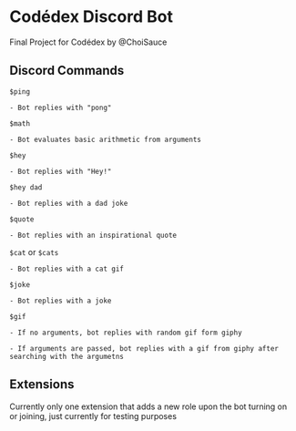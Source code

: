 # Codédex Discord Bot

Final Project for Codédex by @ChoiSauce

## Discord Commands

`$ping`
    
    - Bot replies with "pong"

`$math`
    
    - Bot evaluates basic arithmetic from arguments

`$hey`
    
    - Bot replies with "Hey!"

`$hey dad`
    
    - Bot replies with a dad joke

`$quote`
    
    - Bot replies with an inspirational quote

`$cat` or `$cats`

    - Bot replies with a cat gif

`$joke`
    
    - Bot replies with a joke

`$gif`
    
    - If no arguments, bot replies with random gif form giphy
    
    - If arguments are passed, bot replies with a gif from giphy after searching with the argumetns
    
## Extensions

Currently only one extension that adds a new role upon the bot turning on or joining, just currently for testing purposes


